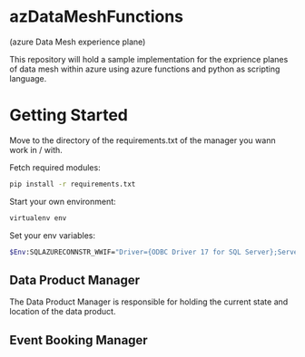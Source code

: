 # azDataMeshFunctions

(azure Data Mesh experience plane)

This repository will hold a sample implementation for the exprience planes of data mesh within azure using azure functions and python as scripting language.

# Getting Started

Move to the directory of the requirements.txt of the manager you wann work in / with.

Fetch required modules:

```bash
pip install -r requirements.txt
```

Start your own environment:

```bash
virtualenv env
```

Set your env variables:

```bash
$Env:SQLAZURECONNSTR_WWIF="Driver={ODBC Driver 17 for SQL Server};Server=tcp:{server}.database.windows.net,1433;Database={database};UID={username};Authentication=ActiveDirectoryInteractive;"
```


## Data Product Manager

The Data Product Manager is responsible for holding the current state and location of the data product.

## Event Booking Manager

